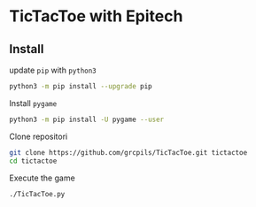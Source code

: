 # TicTacToe with Epitech

## Install

update `pip` with `python3`
```bash
python3 -m pip install --upgrade pip
```

Install `pygame`
```bash
python3 -m pip install -U pygame --user
```

Clone repositori
```bash
git clone https://github.com/grcpils/TicTacToe.git tictactoe
cd tictactoe
```

Execute the game
```bash
./TicTacToe.py
```

